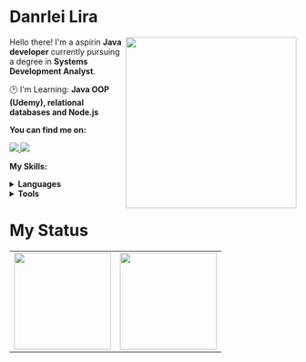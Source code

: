 # Danrlei Lira

<img src="https://iili.io/HyiXz8P.png" min-width="300px" max-width="300px" width="300px" align="right">

<p align="left"> 
      Hello there! I'm a aspirin <strong>Java developer</strong> currently pursuing a degree in <strong>Systems Development Analyst</strong>.
</p>

<p align="left">
  🕑 I'm Learning: <strong>Java OOP (Udemy), relational databases and Node.js</strong>
</p>

<p align="left">
 <strong>You can find me on:<strong>
</p>

<p align="left">
<a href="mailto:danrlei.liraa@gmail.com">
  <img src="https://img.shields.io/badge/-Gmail-gray?style=flat-square&labelColor=white&logo=gmail&logoColor=gray&link=mailto:danrlei.liraa@gmail.com" />
</a>
  
<a href="https://www.linkedin.com/in/danrlei-lira-063248272" alt="LinkedIn">
  <img src="https://img.shields.io/badge/-Linkedin-gray?style=flat-square&labelColor=gray&logo=Linkedin&logoColor=white&link=https://www.linkedin.com/in/danrlei-lira-063248272/"/>
</a>


<strong>My Skills:<strong>
  
 <details>
    <summary>Languages</summary>
    
  ![Python](https://img.shields.io/badge/python-100000?style=for-the-badge&logo=python&logoColor=blue)
  ![Java](https://img.shields.io/badge/Java-100000?style=for-the-badge&logo=CoffeeScript)
  ![C](https://img.shields.io/badge/C-100000?style=for-the-badge&logo=C&logoColor=gray)
  ![Javascript](https://img.shields.io/badge/javascript-100000?style=for-the-badge&logo=JavaScript)
  ![CSS3](https://img.shields.io/badge/css3-100000?style=for-the-badge&logo=css3&logoColor=blue)
  ![HTML5](https://img.shields.io/badge/html-100000?style=for-the-badge&logo=html5)
  </details>
  <details>
    <summary>Tools</summary>
    
  ![Git](https://img.shields.io/badge/git-100000?style=for-the-badge&logo=git)
  ![Figma](https://img.shields.io/badge/figma-100000?style=for-the-badge&logo=figma)
  </details>
  
# My Status
<div>
  <table style="margin: 0 auto;" align="center">
    <tr>
      <td>
        <img height="170px" src="https://github-readme-streak-stats.herokuapp.com/?user=dxnrlei&theme=react&hide_border=false"/>
      </td>
      <td>
        <img height="170px" src="https://github-readme-stats.vercel.app/api/top-langs/?username=dxnrlei&layout=compact&theme=react&count_private=true"/>
      </td>
    </tr>
  </table>
</div>


<!--
![overview](https://raw.githubusercontent.com/dxnrlei/github-stats/master/generated/overview.svg)
![langs used](https://raw.githubusercontent.com/dxnrlei/github-stats/master/generated/languages.svg)
